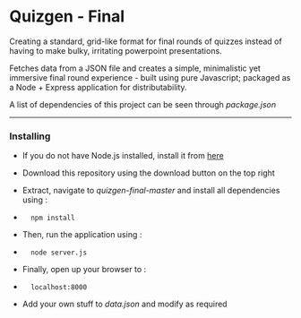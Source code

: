 Quizgen - Final
======

Creating a standard, grid-like format for final rounds of quizzes instead of having to make bulky, irritating powerpoint presentations.

Fetches data from a JSON file and creates a simple, minimalistic yet immersive final round experience - built using pure Javascript; packaged as a Node + Express application for distributability.

A list of dependencies of this project can be seen through *package.json*

***
### Installing

* If you do not have Node.js installed, install it from [here](https://www.nodejs.org)

* Download this repository using the download button on the top right

* Extract, navigate to *quizgen-final-master* and install all dependencies using :

* ````
    npm install
  ````
* Then, run the application using :

* ````
    node server.js
  ````
* Finally, open up your browser to :

* ````
    localhost:8000
  ````

* Add your own stuff to *data.json* and modify as required
